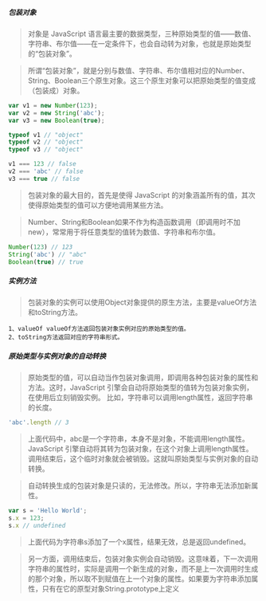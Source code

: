 ##### 包装对象
>对象是 JavaScript 语言最主要的数据类型，三种原始类型的值——数值、字符串、布尔值——在一定条件下，也会自动转为对象，也就是原始类型的“包装对象”。

>所谓“包装对象”，就是分别与数值、字符串、布尔值相对应的Number、String、Boolean三个原生对象。这三个原生对象可以把原始类型的值变成（包装成）对象。
```javascript
var v1 = new Number(123);
var v2 = new String('abc');
var v3 = new Boolean(true);

typeof v1 // "object"
typeof v2 // "object"
typeof v3 // "object"

v1 === 123 // false
v2 === 'abc' // false
v3 === true // false
````
>包装对象的最大目的，首先是使得 JavaScript 的对象涵盖所有的值，其次使得原始类型的值可以方便地调用某些方法。

>Number、String和Boolean如果不作为构造函数调用（即调用时不加new），常常用于将任意类型的值转为数值、字符串和布尔值。
```javascript
Number(123) // 123
String('abc') // "abc"
Boolean(true) // true
```

##### 实例方法
>包装对象的实例可以使用Object对象提供的原生方法，主要是valueOf方法和toString方法。
    
    1、valueOf valueOf方法返回包装对象实例对应的原始类型的值。
    2、toString方法返回对应的字符串形式。
    
##### 原始类型与实例对象的自动转换
>原始类型的值，可以自动当作包装对象调用，即调用各种包装对象的属性和方法。这时，JavaScript 引擎会自动将原始类型的值转为包装对象实例，在使用后立刻销毁实例。
比如，字符串可以调用length属性，返回字符串的长度。
```javascript
'abc'.length // 3
```
>上面代码中，abc是一个字符串，本身不是对象，不能调用length属性。JavaScript 引擎自动将其转为包装对象，在这个对象上调用length属性。调用结束后，这个临时对象就会被销毁。这就叫原始类型与实例对象的自动转换。

>自动转换生成的包装对象是只读的，无法修改。所以，字符串无法添加新属性。
```javascript
var s = 'Hello World';
s.x = 123;
s.x // undefined
```
>上面代码为字符串s添加了一个x属性，结果无效，总是返回undefined。

>另一方面，调用结束后，包装对象实例会自动销毁。这意味着，下一次调用字符串的属性时，实际是调用一个新生成的对象，而不是上一次调用时生成的那个对象，所以取不到赋值在上一个对象的属性。如果要为字符串添加属性，只有在它的原型对象String.prototype上定义

